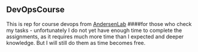 ##  DevOpsCourse
This is rep for course devops from [AndersenLab](https://andersenlab.com/)
####for those who check my tasks - unfortunately I do not yet have enough time to complete the assignments, as it requires much more time than I expected and deeper knowledge. But I will still do them as time becomes free.